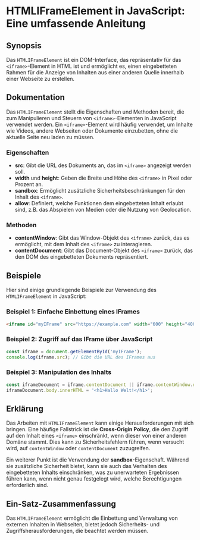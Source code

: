 <!--
Meta Description: # HTMLIFrameElement in JavaScript: Eine umfassende Anleitung ## Synopsis Das `HTMLIFrameElement` ist ein DOM-Interface, das repräsentativ für das `<if...
Meta Keywords: iframe, das, die, des, und
-->

# HTMLIFrameElement in JavaScript: Eine umfassende Anleitung

## Synopsis
Das `HTMLIFrameElement` ist ein DOM-Interface, das repräsentativ für das `<iframe>`-Element in HTML ist und ermöglicht es, einen eingebetteten Rahmen für die Anzeige von Inhalten aus einer anderen Quelle innerhalb einer Webseite zu erstellen.

## Dokumentation
Das `HTMLIFrameElement` stellt die Eigenschaften und Methoden bereit, die zum Manipulieren und Steuern von `<iframe>`-Elementen in JavaScript verwendet werden. Ein `<iframe>`-Element wird häufig verwendet, um Inhalte wie Videos, andere Webseiten oder Dokumente einzubetten, ohne die aktuelle Seite neu laden zu müssen.

### Eigenschaften
- **src**: Gibt die URL des Dokuments an, das im `<iframe>` angezeigt werden soll.
- **width** und **height**: Geben die Breite und Höhe des `<iframe>` in Pixel oder Prozent an.
- **sandbox**: Ermöglicht zusätzliche Sicherheitsbeschränkungen für den Inhalt des `<iframe>`.
- **allow**: Definiert, welche Funktionen dem eingebetteten Inhalt erlaubt sind, z.B. das Abspielen von Medien oder die Nutzung von Geolocation.

### Methoden
- **contentWindow**: Gibt das Window-Objekt des `<iframe>` zurück, das es ermöglicht, mit dem Inhalt des `<iframe>` zu interagieren.
- **contentDocument**: Gibt das Document-Objekt des `<iframe>` zurück, das den DOM des eingebetteten Dokuments repräsentiert.

## Beispiele
Hier sind einige grundlegende Beispiele zur Verwendung des `HTMLIFrameElement` in JavaScript:

### Beispiel 1: Einfache Einbettung eines IFrames
```html
<iframe id="myIFrame" src="https://example.com" width="600" height="400"></iframe>
```

### Beispiel 2: Zugriff auf das IFrame über JavaScript
```javascript
const iframe = document.getElementById('myIFrame');
console.log(iframe.src); // Gibt die URL des IFrames aus
```

### Beispiel 3: Manipulation des Inhalts
```javascript
const iframeDocument = iframe.contentDocument || iframe.contentWindow.document;
iframeDocument.body.innerHTML = '<h1>Hallo Welt!</h1>';
```

## Erklärung
Das Arbeiten mit `HTMLIFrameElement` kann einige Herausforderungen mit sich bringen. Eine häufige Fallstrick ist die **Cross-Origin Policy**, die den Zugriff auf den Inhalt eines `<iframe>` einschränkt, wenn dieser von einer anderen Domäne stammt. Dies kann zu Sicherheitsfehlern führen, wenn versucht wird, auf `contentWindow` oder `contentDocument` zuzugreifen.

Ein weiterer Punkt ist die Verwendung der **sandbox**-Eigenschaft. Während sie zusätzliche Sicherheit bietet, kann sie auch das Verhalten des eingebetteten Inhalts einschränken, was zu unerwarteten Ergebnissen führen kann, wenn nicht genau festgelegt wird, welche Berechtigungen erforderlich sind.

## Ein-Satz-Zusammenfassung
Das `HTMLIFrameElement` ermöglicht die Einbettung und Verwaltung von externen Inhalten in Webseiten, bietet jedoch Sicherheits- und Zugriffsherausforderungen, die beachtet werden müssen.